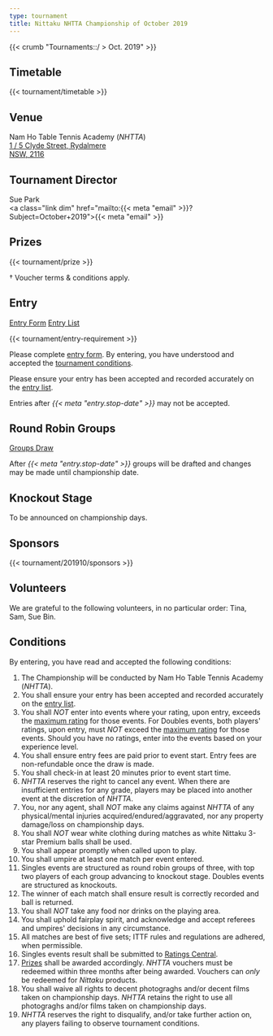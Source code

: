 ```yaml
---
type: tournament
title: Nittaku NHTTA Championship of October 2019
---
```


{{< crumb "Tournaments::/ > Oct. 2019" >}}

## Timetable

{{< tournament/timetable >}}

## Venue

Nam Ho Table Tennis Academy (*NHTTA*)<br>
<a class="link dim" title="NHTTA on Google Map" href="https://goo.gl/maps/yvLSWixm1Qo">1 / 5 Clyde Street, Rydalmere<br>
NSW, 2116</a>

## Tournament Director

Sue Park<br>
<a class="link dim" href="mailto:{{< meta "email" >}}?Subject=October+2019">{{< meta "email" >}}</a>

## Prizes

{{< tournament/prize >}}

† Voucher terms & conditions apply.

## Entry

<a class="f6 link dim br1 ph3 pv2 mb2 dib white bg-dark-blue" href="entries/new/">Entry Form</a>
<a class="f6 link dim br1 ph3 pv2 mb2 dib white bg-dark-blue" href="entries/">Entry List</a>

{{< tournament/entry-requirement >}}

Please complete <a class="link dim" href="entries/new/">entry form</a>. By entering, you have understood and accepted the <a class="link dim" href="#conditions">tournament conditions</a>.

Please ensure your entry has been accepted and recorded accurately on the <a class="link dim" href="entries/">entry list</a>.

Entries after *{{< meta "entry.stop-date" >}}* may not be accepted.


## Round Robin Groups

<a class="f6 link dim br1 ph3 pv2 mb2 dib white bg-dark-blue" href="groups/">Groups Draw</a>

After *{{< meta "entry.stop-date" >}}* groups will be drafted and changes may be made until championship date.

## Knockout Stage

To be announced on championship days.

## Sponsors

{{< tournament/201910/sponsors >}}

## Volunteers

We are grateful to the following volunteers, in no particular order: Tina, Sam, Sue Bin.

## Conditions

By entering, you have read and accepted the following conditions:

1. The Championship will be conducted by Nam Ho Table Tennis Academy (*NHTTA*).
1. You shall ensure your entry has been accepted and recorded accurately on the <a class="link dim" href="entries/">entry list</a>.
1. You shall *NOT* enter into events where your rating, upon entry, exceeds the <a class="link dim" href="#entry-requirement">maximum rating</a> for those events. For Doubles events, both players' ratings, upon entry, must *NOT* exceed the <a class="link dim" href="#entry-requirement">maximum rating</a> for those events. Should you have no ratings, enter into the events based on your experience level.
1. You shall ensure entry fees are paid prior to event start. Entry fees are non-refundable once the draw is made.
1. You shall check-in at least 20 minutes prior to event start time.
1. *NHTTA* reserves the right to cancel any event. When there are insufficient entries for any grade, players may be placed into another event at the discretion of *NHTTA*.
1. You, nor any agent, shall *NOT* make any claims against *NHTTA* of any physical/mental injuries acquired/endured/aggravated, nor any property damage/loss on championship days.
1. You shall *NOT* wear white clothing during matches as white Nittaku 3-star Premium balls shall be used.
1. You shall appear promptly when called upon to play.
1. You shall umpire at least one match per event entered.
1. Singles events are structured as round robin groups of three, with top two players of each group advancing to knockout stage. Doubles events are structured as knockouts.
1. The winner of each match shall ensure result is correctly recorded and ball is returned.
1. You shall *NOT* take any food nor drinks on the playing area.
1. You shall uphold fairplay spirit, and acknowledge and accept referees and umpires' decisions in any circumstance.
1. All matches are best of five sets; ITTF rules and regulations are adhered, when permissible.
1. Singles events result shall be submitted to <a class="link dim" href="http://www.ratingscentral.com">Ratings Central</a>.
1. <a class="link dim" href="#prizes">Prizes</a> shall be awarded accordingly. *NHTTA* vouchers must be redeemed within three months after being awarded. Vouchers can *only* be redeemed for *Nittaku* products.
1. You shall waive all rights to decent photograghs and/or decent films taken on championship days. *NHTTA* retains the right to use all photograghs and/or films taken on championship days.
1. *NHTTA* reserves the right to disqualify, and/or take further action on, any players failing to observe tournament conditions.
